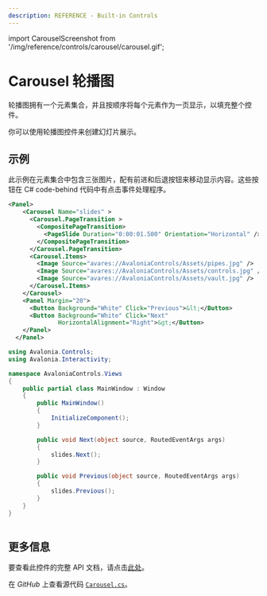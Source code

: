```yaml
---
description: REFERENCE - Built-in Controls
---
```


import CarouselScreenshot from '/img/reference/controls/carousel/carousel.gif';

# Carousel 轮播图

轮播图拥有一个元素集合，并且按顺序将每个元素作为一页显示，以填充整个控件。

你可以使用轮播图控件来创建幻灯片展示。

## 示例

此示例在元素集合中包含三张图片，配有前进和后退按钮来移动显示内容。这些按钮在 C# code-behind 代码中有点击事件处理程序。



```xml
<Panel>
    <Carousel Name="slides" >
      <Carousel.PageTransition >
        <CompositePageTransition>
          <PageSlide Duration="0:00:01.500" Orientation="Horizontal" />
        </CompositePageTransition>
      </Carousel.PageTransition>
      <Carousel.Items>
        <Image Source="avares://AvaloniaControls/Assets/pipes.jpg" />
        <Image Source="avares://AvaloniaControls/Assets/controls.jpg" />
        <Image Source="avares://AvaloniaControls/Assets/vault.jpg" />
      </Carousel.Items>
    </Carousel>
    <Panel Margin="20">
      <Button Background="White" Click="Previous">&lt;</Button>
      <Button Background="White" Click="Next" 
              HorizontalAlignment="Right">&gt;</Button>
    </Panel>
  </Panel>
```


```csharp title='C#'
using Avalonia.Controls;
using Avalonia.Interactivity;

namespace AvaloniaControls.Views
{
    public partial class MainWindow : Window
    {
        public MainWindow()
        {
            InitializeComponent();
        }

        public void Next(object source, RoutedEventArgs args)
        {
            slides.Next();
        }

        public void Previous(object source, RoutedEventArgs args) 
        {
            slides.Previous();
        }
    }
}
```

<img src={CarouselScreenshot} alt="" />

## 更多信息

要查看此控件的完整 API 文档，请点击[此处](https://api-docs.avaloniaui.net/docs/T_Avalonia_Controls_Carousel)。

在 _GitHub_ 上查看源代码 [`Carousel.cs`](https://github.com/AvaloniaUI/Avalonia/blob/master/src/Avalonia.Controls/Carousel.cs)。
